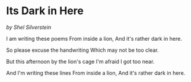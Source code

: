 # Its Dark in Here
*by Shel Silverstein*

I am writing these poems
From inside a lion,
And it's rather dark in here.

So please excuse the handwriting
Which may not be too clear.

But this afternoon by the lion's cage
I'm afraid I got too near.

And I'm writing these lines
From inside a lion,
And it's rather dark in here.
